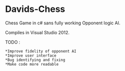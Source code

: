 # Davids-Chess
Chess Game in c# sans fully working Opponent logic AI.

Compiles in Visual Studio 2012.

TODO :

    *Improve fidelity of opponent AI
    *Improve user interface
    *Bug identifying and fixing
    *Make code more readable
